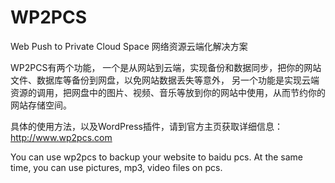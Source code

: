 WP2PCS
======

Web Push to Private Cloud Space 网络资源云端化解决方案



WP2PCS有两个功能，
一个是从网站到云端，实现备份和数据同步，把你的网站文件、数据库等备份到网盘，以免网站数据丢失等意外，
另一个功能是实现云端资源的调用，把网盘中的图片、视频、音乐等放到你的网站中使用，从而节约你的网站存储空间。

具体的使用方法，以及WordPress插件，请到官方主页获取详细信息：http://www.wp2pcs.com


You can use wp2pcs to backup your website to baidu pcs. At the same time, you can use pictures, mp3, video files on pcs.
